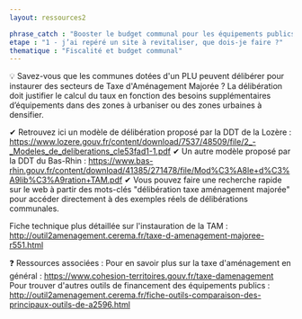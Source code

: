 ```yaml
---
layout: ressources2

phrase_catch : "Booster le budget communal pour les équipements publics avec la Taxe d'Aménagement Majorée"
etape : "1 - j’ai repéré un site à revitaliser, que dois-je faire ?"
thematique : "Fiscalité et budget communal"
---
```


💡 Savez-vous que les communes dotées d'un PLU peuvent délibérer pour instaurer des secteurs de Taxe d'Aménagement Majorée ?
La délibération doit justifier le calcul du taux en fonction des besoins supplémentaires d’équipements dans des zones à urbaniser ou des zones urbaines à densifier.

✔ Retrouvez ici un modèle de délibération proposé par la DDT de la Lozère : https://www.lozere.gouv.fr/content/download/7537/48509/file/2_-_Modeles_de_deliberations_cle53fad1-1.pdf
✔ Un autre modèle proposé par la DDT du Bas-Rhin : https://www.bas-rhin.gouv.fr/content/download/41385/271478/file/Mod%C3%A8le+d%C3%A9lib%C3%A9ration+TAM.pdf
✔ Vous pouvez faire une recherche rapide sur le web à partir des mots-clés "délibération taxe aménagement majorée" pour accéder directement à des exemples réels de délibérations communales.

Fiche technique plus détaillée sur l'instauration de la TAM : http://outil2amenagement.cerema.fr/taxe-d-amenagement-majoree-r551.html

❓ Ressources associées :
Pour en savoir plus sur la taxe d'aménagement en général : https://www.cohesion-territoires.gouv.fr/taxe-damenagement
Pour trouver d'autres outils de financement des équipements publics : http://outil2amenagement.cerema.fr/fiche-outils-comparaison-des-principaux-outils-de-a2596.html

